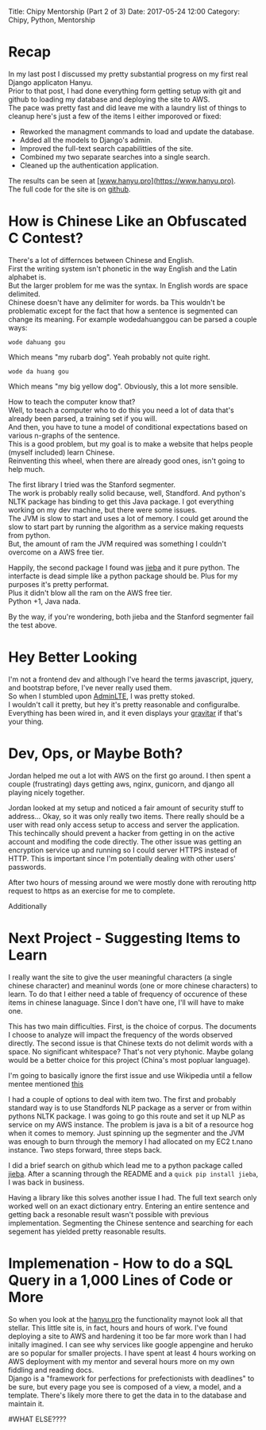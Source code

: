  Title: Chipy Mentorship (Part 2 of 3) 
 Date: 2017-05-24 12:00 
 Category: Chipy, Python, Mentorship

# Recap 
In my last post I discussed my pretty substantial progress on my first real Django applicaton Hanyu.  
Prior to that post, I had done everything form getting setup with git and github to loading my database and deploying the site to AWS.  
The pace was pretty fast and did leave me with a laundry list of things to cleanup here's just a few of the items I either imporoved or fixed:

- Reworked the managment commands to load and update the database.
- Added all the models to Django's admin.
- Improved the full-text search capabilitties of the site.
- Combined my two separate searches into a single search.
- Cleaned up the authentication application.

The results can be seen at [www.hanyu.pro](https://www.hanyu.pro).  
The full code for the site is on [github](https://github.com/elmq0022/hanyu/).

# How is Chinese Like an Obfuscated C Contest?
There's a lot of differnces between Chinese and English.  
First the writing system isn't phonetic in the way English and the Latin alphabet is.  
But the larger problem for me was the syntax.  In English words are space delimited.  
Chinese doesn't have any delimiter for words.  ba
This wouldn't be problematic except for the fact that how a sentence is segmented can change its meaning. 
For example wodedahuanggou can be parsed a couple ways:

    wode dahuang gou 
 
Which means "my rubarb dog".  Yeah probably not quite right.

    wode da huang gou 
    
Which means "my big yellow dog".  Obviously, this a lot more sensible.  

How to teach the computer know that?  
Well, to teach a computer who to do this you need a lot of data that's already been parsed, a training set if you will.  
And then, you have to tune a model of conditional expectations based on various n-graphs of the sentence.  
This is a good problem, but my goal is to make a website that helps people (myself included) learn Chinese.  
Reinventing this wheel, when there are already good ones, isn't going to help much.  

The first library I tried was the Stanford segmenter.  
The work is probably really solid because, well, Standford. 
And python's NLTK package has binding to get this Java package. 
I got everything working on my dev machine, but there were some issues.  
The JVM is slow to start and uses a lot of memory.
I could get around the slow to start part by running the algorithm as a service making requests from python.  
But, the amount of ram the JVM required was something I couldn't overcome on a AWS free tier. 


Happily, the second package I found was [jieba]() and it pure python. 
The interfacte is dead simple like a python package should be. Plus for my purposes it's pretty performat.  
Plus it didn't blow all the ram on the AWS free tier.  
Python +1, Java nada.

By the way, if you're wondering, both jieba and the Stanford segmenter fail the test above.

# Hey Better Looking
I'm not a frontend dev and although I've heard the terms javascript, jquery, and bootstrap before, I've never really used them.  
So when I stumbled upon [AdminLTE](), I was pretty stoked.   
I wouldn't call it pretty, but hey it's pretty reasonable and configuralbe. 
Everything has been wired in, and it even displays your [gravitar]() if that's your thing.  

# Dev, Ops, or Maybe Both?
Jordan helped me out a lot with AWS on the first go around.  I then spent a couple (frustrating) days getting aws, nginx, gunicorn, and django all playing 
nicely together.  

Jordan looked at my setup and noticed a fair amount of security stuff to address...
Okay, so it was only really two items.  There really should be a user with read only access setup to access and server the application.  
This techincally should prevent a hacker from getting in on the active account and modifing the code directly.  The other issue was getting an 
encryption service up and running so I could server HTTPS instead of HTTP.  This is important since I'm potentially dealing with other users' 
passwords.  

After two hours of messing around we were mostly done with rerouting http request to https as an exercise for me to complete.  


Additionally 

# Next Project - Suggesting Items to Learn
 I really want the site to give the user meaningful characters (a single chinese character) and meaninul words (one or more chinese characters) to learn.
 To do that I either need a table of frequency of occurence of these items in chinese lanaguage.  Since I don't have one, I'll will have to make one.

 This has two main difficulties.  First, is the choice of corpus.  The documents I choose to analyze will impact the frequency of the words observed directly. 
 The second issue is that Chinese texts do not delimit words with a space. No significant whitespace?  That's not very ptyhonic.  Maybe golang would be a better
 choice for this project (China's most popluar language).

 I'm going to basically ignore the first issue and use Wikipedia until a fellow mentee mentioned [this](http://www.lancaster.ac.uk/fass/projects/corpus/UCLA/)

  I had a couple of options to deal with item two.  The first and probably standard way is to use 
  Standfords NLP package as a server or from within pythons NLTK package.  I was going to go this route and set it up NLP as service on my AWS instance.  The problem is java is a bit of a resource hog when it comes to memory. Just spinning up the segmenter and the JVM was enough to burn through the memory I had allocated on my EC2 t.nano instance.  Two steps forward, three steps back.  

 I did a brief search on github which lead me to a python package called [jieba](LINK). After a scanning through the README and a `quick pip install jieba`, I was back in business.   
  

 Having a library like this solves another issue I had. The full text search only worked well on an exact dictionary entry.  Entering an entire sentence
 and getting back a resonable result wasn't possible with previous implementation.  Segmenting the Chinese sentence and searching for each segement has yielded pretty reasonable results. 

 # Implemenation - How to do a SQL Query in a 1,000 Lines of Code or More
 So when you look at the [hanyu.pro](https://www.hanyu.pro) the functionality maynot look all that stellar.  This little site is, in fact, hours and hours of work.  I've found deploying a site to AWS and hardening it too be far more work than I had initally imagined.  I can see why services like google appengine and heruko are
 so popular for smaller projects. I have spent at least 4 hours working on AWS deployment with my mentor and several hours more on my own fiddling and reading docs.  
 Django is a "framework for perfections for prefectionists with deadlines" to be sure, but every page you see is composed of a view, a model, and a template.  There's likely more there to get the data in to the database and maintain it.  


#WHAT ELSE????